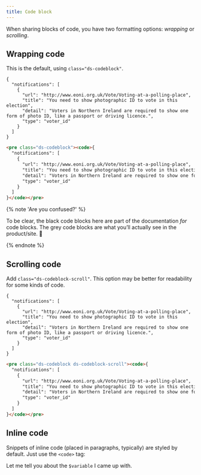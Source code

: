 ```yaml
---
title: Code block
---
```


When sharing blocks of code, you have two formatting options: _wrapping_ or _scrolling_.

## Wrapping code

This is the default, using `class="ds-codeblock"`.

<div class="ds-scope">
<pre class="ds-codeblock"><code>{
  "notifications": [
    {
      "url": "http://www.eoni.org.uk/Vote/Voting-at-a-polling-place",
      "title": "You need to show photographic ID to vote in this election",
      "detail": "Voters in Northern Ireland are required to show one form of photo ID, like a passport or driving licence.",
      "type": "voter_id"
    }
  ]
}</code></pre>
</div>

```html
<pre class="ds-codeblock"><code>{
  "notifications": [
    {
      "url": "http://www.eoni.org.uk/Vote/Voting-at-a-polling-place",
      "title": "You need to show photographic ID to vote in this election",
      "detail": "Voters in Northern Ireland are required to show one form of photo ID, like a passport or driving licence.",
      "type": "voter_id"
    }
  ]
}</code></pre>
```

{% note 'Are you confused?' %}

To be clear, the black code blocks here are part of the documentation _for_ code blocks. The grey code blocks are what you’ll actually see in the product/site. 😬

{% endnote %}

## Scrolling code

Add `class="ds-codeblock-scroll"`. This option may be better for readability for some kinds of code.

<div class="ds-scope">
<pre class="ds-codeblock ds-codeblock-scroll"><code>{
  "notifications": [
    {
      "url": "http://www.eoni.org.uk/Vote/Voting-at-a-polling-place",
      "title": "You need to show photographic ID to vote in this election",
      "detail": "Voters in Northern Ireland are required to show one form of photo ID, like a passport or driving licence.",
      "type": "voter_id"
    }
  ]
}</code></pre>
</div>

```html
<pre class="ds-codeblock ds-codeblock-scroll"><code>{
  "notifications": [
    {
      "url": "http://www.eoni.org.uk/Vote/Voting-at-a-polling-place",
      "title": "You need to show photographic ID to vote in this election",
      "detail": "Voters in Northern Ireland are required to show one form of photo ID, like a passport or driving licence.",
      "type": "voter_id"
    }
  ]
}</code></pre>
```

## Inline code

Snippets of inline code (placed in paragraphs, typically) are styled by default. Just use the `<code>` tag:

<div class="ds-scope">
  <p>Let me tell you about the <code>$variable</code> I came up with.</p>
</div>
